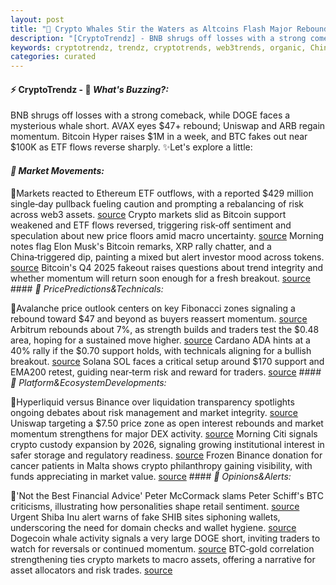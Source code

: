 ```yaml
---
layout: post
title: "🌇 Crypto Whales Stir the Waters as Altcoins Flash Major Rebound Signals"
description: "[CryptoTrendz] - BNB shrugs off losses with a strong comeback, while DOGE faces a mysterious whale short. AVAX eyes $47+ rebound; Uniswap and ARB regain momentum. Bitcoin Hyper raises $1M in a week, and BTC fakes out near $100K as ETF flows reverse sharply."
keywords: cryptotrendz, trendz, cryptotrends, web3trends, organic, China, Malta, Market, BTC, Token, Dogecoin, Binance, Bank, Bitcoin, Elon, Crypto, XRP, Musk
categories: curated
---
```


#### ⚡ CryptoTrendz - 📌 *What's Buzzing?:*

BNB shrugs off losses with a strong comeback, while DOGE faces a mysterious whale short. AVAX eyes $47+ rebound; Uniswap and ARB regain momentum. Bitcoin Hyper raises $1M in a week, and BTC fakes out near $100K as ETF flows reverse sharply. ✨Let's explore a little:


#### *🔖 Market Movements:*  

🔹Markets reacted to Ethereum ETF outflows, with a reported $429 million single‑day pullback fueling caution and prompting a rebalancing of risk across web3 assets. [source](https://s.avyag.com/ims2) Crypto markets slid as Bitcoin support weakened and ETF flows reversed, triggering risk‑off sentiment and speculation about new price floors amid macro uncertainty. [source](https://s.avyag.com/2gs7) Morning notes flag Elon Musk's Bitcoin remarks, XRP rally chatter, and a China‑triggered dip, painting a mixed but alert investor mood across tokens. [source](https://s.avyag.com/tpgu) Bitcoin's Q4 2025 fakeout raises questions about trend integrity and whether momentum will return soon enough for a fresh breakout. [source](https://s.avyag.com/si9e) #### *🔖 PricePredictions&Technicals:*  

🔹Avalanche price outlook centers on key Fibonacci zones signaling a rebound toward $47 and beyond as buyers reassert momentum. [source](https://s.avyag.com/36yu) Arbitrum rebounds about 7%, as strength builds and traders test the $0.48 area, hoping for a sustained move higher. [source](https://s.avyag.com/17n5) Cardano ADA hints at a 40% rally if the $0.70 support holds, with technicals aligning for a bullish breakout. [source](https://s.avyag.com/l476) Solana SOL faces a critical setup around $170 support and EMA200 retest, guiding near‑term risk and reward for traders. [source](https://s.avyag.com/8cxc) #### *🔖 Platform&EcosystemDevelopments:*  

🔹Hyperliquid versus Binance over liquidation transparency spotlights ongoing debates about risk management and market integrity. [source](https://s.avyag.com/bj2j) Uniswap targeting a $7.50 price zone as open interest rebounds and market momentum strengthens for major DEX activity. [source](https://s.avyag.com/d0qg) Morning Citi signals crypto custody expansion by 2026, signaling growing institutional interest in safer storage and regulatory readiness. [source](https://s.avyag.com/clu8) Frozen Binance donation for cancer patients in Malta shows crypto philanthropy gaining visibility, with funds appreciating in market value. [source](https://s.avyag.com/iapg) #### *🔖 Opinions&Alerts:*  

🔹'Not the Best Financial Advice' Peter McCormack slams Peter Schiff's BTC criticisms, illustrating how personalities shape retail sentiment. [source](https://s.avyag.com/3rod) Urgent Shiba Inu alert warns of fake SHIB sites siphoning wallets, underscoring the need for domain checks and wallet hygiene. [source](https://s.avyag.com/54k5) Dogecoin whale activity signals a very large DOGE short, inviting traders to watch for reversals or continued momentum. [source](https://s.avyag.com/z8ar) BTC‑gold correlation strengthening ties crypto markets to macro assets, offering a narrative for asset allocators and risk trades. [source](https://s.avyag.com/slvl)